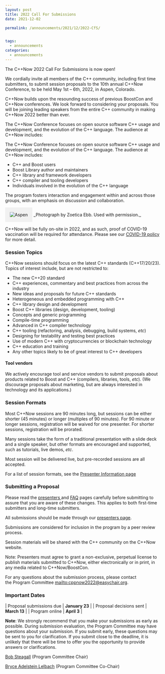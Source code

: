 ```yaml
---
layout: post
title: 2022 Call For Submissions
date: 2021-12-02

permalink: /announcements/2021/12/2022-CfS/


tags:
  - announcements
categories:
  - announcements
---
```


The C++Now 2022 Call For Submissions is now open!

We cordially invite all members of the C++ community, including first time submitters, to submit session proposals to the 10th annual C++Now Conference, to be held May 1st – 6th, 2022, in Aspen, Colorado.

C++Now builds upon the resounding success of previous BoostCon and C++Now conferences. We look forward to considering your proposals. You will be joining leading speakers from the entire C++ community in making C++Now 2022 better than ever.

The C++Now Conference focuses on open source software C++ usage and development, and the evolution of the C++ language. The audience at C++Now includes:

<!--break-->

The C++Now Conference focuses on open source software C++ usage and development, and the evolution of the C++ language. The audience at C++Now includes:

- C++ and Boost users
- Boost Library author and maintainers
- C++ library and framework developers
- C++ compiler and tooling developers
- Individuals involved in the evolution of the C++ language

The program fosters interaction and engagement within and across those groups, with an emphasis on discussion and collaboration.

<img src="/assets/img/posts/2018/Aspen2015ByZoeticaEbb.jpg" alt="Aspen" title="Photograph by Zoetica Ebb. Used with permission." style="padding: 10px; background: #f1f1f1; border: 5px solid #f1f1f1;" />
_Photograph by Zoetica Ebb. Used with permission._

C++Now will be fully on-site in 2022, and as such, proof of COVID-19 vaccination will be required for attendance.  Please see our [COVID-19 policy](/about/COVID-19_policy) for more detail.

### Session Topics

C++Now sessions should focus on the latest C++ standards (C++17/20/23). Topics of interest include, but are not restricted to:

- The new C++20 standard
- C++ experiences, commentary and best practices from across the industry
- New ideas and proposals for future C++ standards
- Heterogeneous and embedded programming with C++
- C++ library design and development
- Boost C++ libraries (design, development, tooling)
- Concepts and generic programming
- Compile-time programming
- Advanced in C++ compiler technology
- C++ tooling (refactoring, analysis, debugging, build systems, _etc_)
- Designing for testability and testing best practices
- Use of modern C++ with cryptocurrencies or blockchain technology
- C++ education and training
- Any other topics likely to be of great interest to C++ developers 

#### Tool vendors

We actively encourage tool and service vendors to submit proposals about products related to Boost and C++ (compilers, libraries, tools, _etc_). (We discourage proposals about marketing, but are always interested in technology and its applications.)

### Session Formats

Most C++Now sessions are 90 minutes long, but sessions can be either shorter (45 minutes) or longer (multiples of 90 minutes). For 90 minute or longer sessions, registration will be waived for one presenter. For shorter sessions, registration will be prorated.

Many sessions take the form of a traditional presentation with a slide deck and a single speaker, but other formats are encouraged and supported, such as tutorials, live demos, _etc_.

Most session will be delivered live, but pre-recorded sessions are all accepted.

For a list of session formats, see the [Presenter Information page](/presenters/)

### Submitting a Proposal

Please read the [presenters ](/presenters/) and [FAQ](/about/faq) pages carefully before submitting to assure that you are aware of these changes. This applies to both first-time submitters and long-time submitters.

All submissions should be made through our [presenters page](/presenters/).

Submissions are considered for inclusion in the program by a peer review process.

Session materials will be shared with the C++ community on the C++Now website.

Note: Presenters must agree to grant a non-exclusive, perpetual license to publish materials submitted to C++Now, either electronically or in print, in any media related to C++Now/BoostCon.

For any questions about the submission process, please contact the Program Committee <mailto:cppnow2022@easychair.org>.

### Important Dates

| Proposal submissions due | <strong>January 23</strong> |
| Proposal decisions sent | <strong>March 13</strong> |
| Program online | <strong>April 3</strong> |  
  
  
<strong>Note</strong>: We strongly recommend that you make your submissions as early as possible. During submission evaluation, the Program Committee may have questions about your submission. If you submit early, these questions may be sent to you for clarification. If you submit close to the deadline, it is unlikely that there will be time to offer you the opportunity to provide answers or clarifications.

[Bob Steagall](mailto:bob@cppnow.org) (Program Committee Chair)

[Bryce Adelstein Lelbach](mailto:bryce@cppnow.org) (Program Committee Co-Chair)


